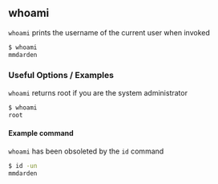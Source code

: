 ---
---

whoami
--
`whoami` prints the username of the current user when invoked
<!-- one line explanation would go here -->

<!-- minimal example -->
~~~ bash
$ whoami
mmdarden
~~~

<!--more-->

### Useful Options / Examples
`whoami` returns root if you are the system administrator
~~~ bash
$ whoami
root
~~~
#### Example command
`whoami` has been obsoleted by the `id` command

~~~ bash
$ id -un
mmdarden
~~~

